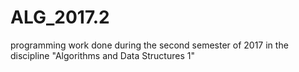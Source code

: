 # ALG_2017.2
programming work done during the second semester of 2017 in the discipline "Algorithms and Data Structures 1"
